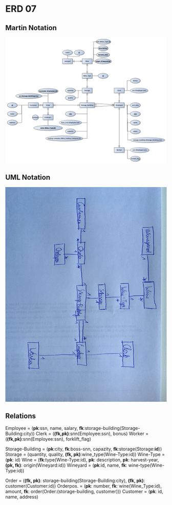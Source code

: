 # ERD 07

## Martin Notation

![](./erd07.png)

## UML Notation
![](./IMG_0659.JPG)

## Relations

Employee = (**pk**:ssn, name, salary, **fk**:storage-building(Storage-Building:city))
Clerk = (**(fk,pk)**:snn(Employee:ssn), bonus)
Worker = (**(fk,pk)**:snn(Employee:ssn), forklift_flag)

Storage-Building = (**pk**:city, **fk**:boss-snn, capazity, **fk**:storage(Storage:**id**))
Storage = (quantity, quality, **(fk, pk)**:wine_type(Wine-Type:id))
Wine-Type = (**pk**: id)
Wine = (**fk**:type(Wine-Type:id), **pk**: description, **pk**: harvest-year, **(pk, fk)**: origin(Wineyard:id))
Wineyard = (**pk**:id, name, **fk**: wine-type(Wine-Type:id))

Order = (**(fk, pk)**: storage-building(Storage-Building:city), **(fk, pk)**: customer(Customer:id))
Orderpos. = (**pk**: number, **fk**: wine(Wine_Type:id), amount, **fk**: order(Order:(storage-building, customer)))
Customer = (**pk**: id,  name, address)
